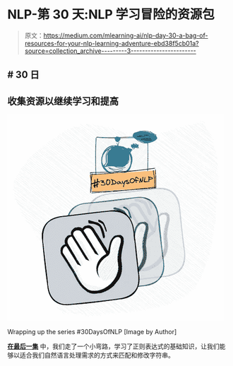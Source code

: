 # NLP-第 30 天:NLP 学习冒险的资源包

> 原文：<https://medium.com/mlearning-ai/nlp-day-30-a-bag-of-resources-for-your-nlp-learning-adventure-ebd38f5cb01a?source=collection_archive---------3----------------------->

## # 30 日

## 收集资源以继续学习和提高

![](img/0312c39338f6b7267be9240fa566e3f2.png)

Wrapping up the series #30DaysOfNLP [Image by Author]

[**在最后一集**](/mlearning-ai/nlp-day-29-how-to-manipulate-and-preprocess-string-with-regular-expressions-846fd5dac7e2) 中，我们走了一个小弯路，学习了正则表达式的基础知识，让我们能够以适合我们自然语言处理需求的方式来匹配和修改字符串。